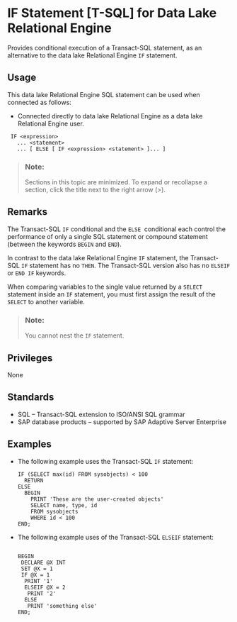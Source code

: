 <!-- loioa61f7e1784f210158874f5eb5969d8d7 -->

# IF Statement \[T-SQL\] for Data Lake Relational Engine

Provides conditional execution of a Transact-SQL statement, as an alternative to the data lake Relational Engine `IF` statement.



<a name="loioa61f7e1784f210158874f5eb5969d8d7__section_ovp_dvr_znb"/>

## Usage

This data lake Relational Engine SQL statement can be used when connected as follows:

-   Connected directly to data lake Relational Engine as a data lake Relational Engine user.



```
 IF <expression>
   ... <statement>
   ... [ ELSE [ IF <expression> <statement> ]... ] 
```



> ### Note:  
> Sections in this topic are minimized. To expand or recollapse a section, click the title next to the right arrow \(*\>*\).



<a name="loioa61f7e1784f210158874f5eb5969d8d7__IQ_Usage"/>

## Remarks

The Transact-SQL `IF` conditional and the `ELSE`  conditional each control the performance of only a single SQL statement or compound statement \(between the keywords `BEGIN` and `END`\).

In contrast to the data lake Relational Engine `IF` statement, the Transact-SQL `IF` statement has no `THEN`. The Transact-SQL version also has no `ELSEIF` or `END IF` keywords.

When comparing variables to the single value returned by a `SELECT` statement inside an `IF` statement, you must first assign the result of the `SELECT` to another variable.

> ### Note:  
> You cannot nest the `IF` statement.



<a name="loioa61f7e1784f210158874f5eb5969d8d7__IQ_Permissions"/>

## Privileges

None



<a name="loioa61f7e1784f210158874f5eb5969d8d7__IQ_Standards"/>

## Standards

-   SQL – Transact-SQL extension to ISO/ANSI SQL grammar
-   SAP database products – supported by SAP Adaptive Server Enterprise



<a name="loioa61f7e1784f210158874f5eb5969d8d7__IQ_Examples"/>

## Examples

-   The following example uses the Transact-SQL `IF` statement:

    ```
    IF (SELECT max(id) FROM sysobjects) < 100
      RETURN
    ELSE
      BEGIN
        PRINT 'These are the user-created objects'
        SELECT name, type, id
        FROM sysobjects
        WHERE id < 100
    END;
    ```

-   The following example uses of the Transact-SQL `ELSEIF` statement:

    ```
    
    BEGIN
     DECLARE @X INT
     SET @X = 1
     IF @X = 1
      PRINT '1'
      ELSEIF @X = 2
       PRINT '2'
      ELSE
       PRINT 'something else'
    END;
    ```


